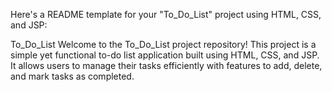 
Here's a README template for your "To_Do_List" project using HTML, CSS, and JSP:

To_Do_List
Welcome to the To_Do_List project repository! This project is a simple yet functional to-do list application built using HTML, CSS, and JSP. It allows users to manage their tasks efficiently with features to add, delete, and mark tasks as completed.
